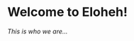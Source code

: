<html>
<head>
<h1>Welcome to Eloheh! </h1>

</head>
<body>

<i> This is who we are...</i>



  
</body>












  
</html>
